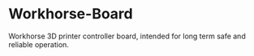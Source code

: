 # Workhorse-Board
Workhorse 3D printer controller board, intended for long term safe and reliable operation.
